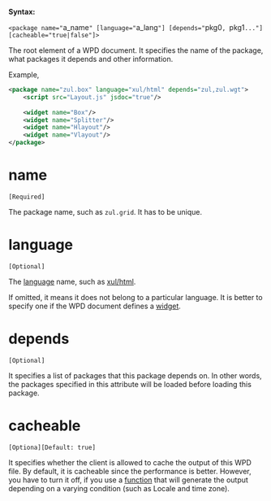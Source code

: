 **Syntax:**

`<package name="`a_name`" [language="`a_lang`"] [depends="`pkg0`, `pkg1`..."] [cacheable="true|false"]>`

The root element of a WPD document. It specifies the name of the
package, what packages it depends and other information.

Example,

```xml
<package name="zul.box" language="xul/html" depends="zul,zul.wgt">
    <script src="Layout.js" jsdoc="true"/>
    
    <widget name="Box"/>
    <widget name="Splitter"/>
    <widget name="Hlayout"/>
    <widget name="Vlayout"/>
</package>
```

# name

`[Required]`

The package name, such as `zul.grid`. It has to be unique.

# language

`[Optional]`

The [language](ZUML_Reference/ZUML/Languages) name, such as
[xul/html](ZUML_Reference/ZUML/Languages/ZUL).

If omitted, it means it does not belong to a particular language. It is
better to specify one if the WPD document defines a
[widget]({{site.baseurl}}/zk_client_side_ref/widget_package_descriptor/widget).

# depends

`[Optional]`

It specifies a list of packages that this package depends on. In other
words, the packages specified in this attribute will be loaded before
loading this package.

# cacheable

`[Optiona][Default: true]`

It specifies whether the client is allowed to cache the output of this
WPD file. By default, it is cacheable since the performance is better.
However, you have to turn it off, if you use a
[function]({{site.baseurl}}/zk_client_side_ref/widget_package_descriptor/function)
that will generate the output depending on a varying condition (such as
Locale and time zone).


